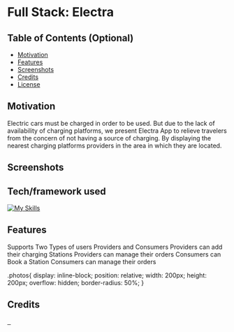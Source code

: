 # Full Stack: Electra

## Table of Contents (Optional)

- [Motivation](#Motivation)
- [Features](#Features)
- [Screenshots](#Screenshots)
- [Credits](#credits)
- [License](#license)

## Motivation

Electric cars must be charged in order to be used. But due to the lack of availability of charging platforms, we present Electra App to relieve travelers from the concern of not having a source of charging. By displaying the nearest charging platforms providers in the area in which they are located.

## Screenshots



## Tech/framework used

[![My Skills](https://skillicons.dev/icons?i=dart,flutter,figma,postman,supabase,vscode&theme=dark&perline=3)](https://skillicons.dev)

## Features

Supports Two Types of users Providers and Consumers
Providers can add their charging Stations 
Providers can manage their orders
Consumers can Book a Station
Consumers can manage their orders

.photos{
display: inline-block;
position: relative;
width: 200px;
height: 200px;
overflow: hidden;
border-radius: 50%;
}

## Credits
<div class="photos">
<a href="https://github.com/KhalidAli9">
  <img href="https://avatars.githubusercontent.com/u/132434196?v=4">
</a>
<a href="https://github.com/Khalidsaadhabash">
  <img href="https://avatars.githubusercontent.com/u/132256722?v=4">
</a>
<a href="https://github.com/herz1291">
  <img href="https://avatars.githubusercontent.com/u/104277320?v=4">
</a>
</div>
